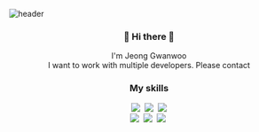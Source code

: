 ![header](https://capsule-render.vercel.app/api?type=slice&color=f5313b&height=245&section=header&text=Gwan%20woo&fontSize=80)

<h3 align="center"> 👋 Hi there 👋 </h3>
<p align="center">
I'm Jeong Gwanwoo<br>
I want to work with multiple developers. Please contact
</p>

<h3 align="center">My skills</h3>
<p align="center">
  <img src="https://img.shields.io/badge/-PYHTON-yellow"/>&nbsp
  <img src="https://img.shields.io/badge/-R-blue"/>&nbsp
  <img src="https://img.shields.io/badge/-MySQL-navy"/>
  <br>
  <img src="https://img.shields.io/badge/-C-green"/>&nbsp
  <img src="https://img.shields.io/badge/-JAVA-orange"/>&nbsp
  <img src="https://img.shields.io/badge/-HTML-blue"/>&nbsp
  </p>
